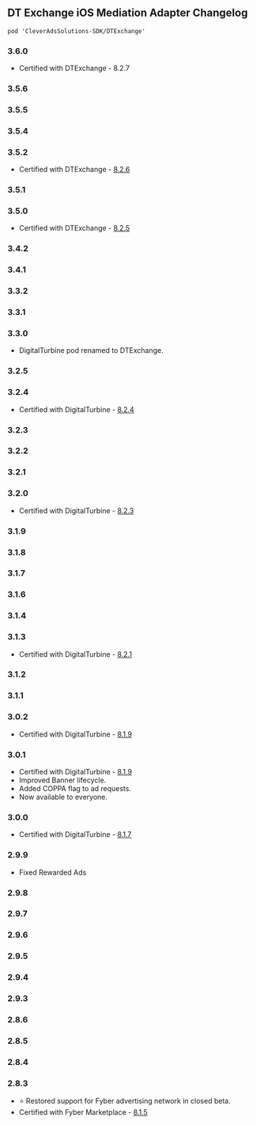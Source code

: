 ## DT Exchange iOS Mediation Adapter Changelog
`pod 'CleverAdsSolutions-SDK/DTExchange'`

### 3.6.0
- Certified with DTExchange - 8.2.7

### 3.5.6

### 3.5.5

### 3.5.4

### 3.5.2
- Certified with DTExchange - [8.2.6](https://developer.digitalturbine.com/hc/en-us/articles/360010922578-DT-Exchange-iOS-Changelog)

### 3.5.1

### 3.5.0
- Certified with DTExchange - [8.2.5](https://developer.digitalturbine.com/hc/en-us/articles/360010922578-DT-Exchange-iOS-Changelog)

### 3.4.2

### 3.4.1

### 3.3.2

### 3.3.1

### 3.3.0
- DigitalTurbine pod renamed to DTExchange.

### 3.2.5

### 3.2.4
- Certified with DigitalTurbine - [8.2.4](https://developer.digitalturbine.com/hc/en-us/articles/360010922578-DT-Exchange-iOS-Changelog)

### 3.2.3

### 3.2.2

### 3.2.1

### 3.2.0
- Certified with DigitalTurbine - [8.2.3](https://developer.digitalturbine.com/hc/en-us/articles/360010922578-DT-Exchange-iOS-Changelog)

### 3.1.9

### 3.1.8

### 3.1.7

### 3.1.6

### 3.1.4

### 3.1.3
- Certified with DigitalTurbine - [8.2.1](https://developer.digitalturbine.com/hc/en-us/articles/360010922578-DT-Exchange-iOS-Changelog)

### 3.1.2

### 3.1.1

### 3.0.2
- Certified with DigitalTurbine - [8.1.9](https://developer.digitalturbine.com/hc/en-us/articles/360010922578-DT-Exchange-iOS-Changelog)

### 3.0.1
- Certified with DigitalTurbine - [8.1.9](https://developer.digitalturbine.com/hc/en-us/articles/360010922578-DT-Exchange-iOS-Changelog)
- Improved Banner lifecycle.
- Added COPPA flag to ad requests.
- Now available to everyone.

### 3.0.0
- Certified with DigitalTurbine - [8.1.7](https://developer.digitalturbine.com/hc/en-us/articles/360010922578-DT-Exchange-iOS-Changelog)

### 2.9.9
- Fixed Rewarded Ads

### 2.9.8

### 2.9.7

### 2.9.6

### 2.9.5

### 2.9.4

### 2.9.3

### 2.8.6

### 2.8.5

### 2.8.4

### 2.8.3
- ⭐ Restored support for Fyber advertising network in closed beta.
- Certified with Fyber Marketplace - [8.1.5](https://developer.fyber.com/hc/en-us/articles/360010922578-Marketplace-iOS-Changelog)